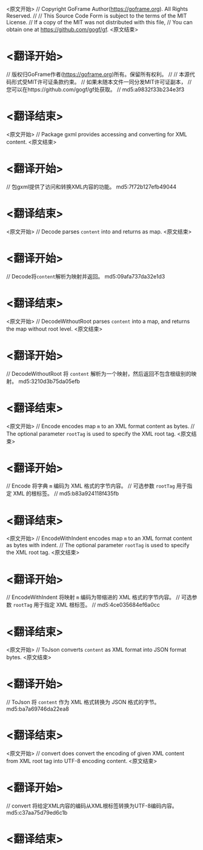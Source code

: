 
<原文开始>
// Copyright GoFrame Author(https://goframe.org). All Rights Reserved.
//
// This Source Code Form is subject to the terms of the MIT License.
// If a copy of the MIT was not distributed with this file,
// You can obtain one at https://github.com/gogf/gf.
<原文结束>

# <翻译开始>
// 版权归GoFrame作者(https://goframe.org)所有。保留所有权利。
//
// 本源代码形式受MIT许可证条款约束。
// 如果未随本文件一同分发MIT许可证副本，
// 您可以在https://github.com/gogf/gf处获取。
// md5:a9832f33b234e3f3
# <翻译结束>


<原文开始>
// Package gxml provides accessing and converting for XML content.
<原文结束>

# <翻译开始>
// 包gxml提供了访问和转换XML内容的功能。 md5:7f72b127efb49044
# <翻译结束>


<原文开始>
// Decode parses `content` into and returns as map.
<原文结束>

# <翻译开始>
// Decode将`content`解析为映射并返回。 md5:09afa737da32e1d3
# <翻译结束>


<原文开始>
// DecodeWithoutRoot parses `content` into a map, and returns the map without root level.
<原文结束>

# <翻译开始>
// DecodeWithoutRoot 将 `content` 解析为一个映射，然后返回不包含根级别的映射。 md5:3210d3b75da05efb
# <翻译结束>


<原文开始>
// Encode encodes map `m` to an XML format content as bytes.
// The optional parameter `rootTag` is used to specify the XML root tag.
<原文结束>

# <翻译开始>
// Encode 将字典 `m` 编码为 XML 格式的字节内容。
// 可选参数 `rootTag` 用于指定 XML 的根标签。
// md5:b83a924118f435fb
# <翻译结束>


<原文开始>
// EncodeWithIndent encodes map `m` to an XML format content as bytes with indent.
// The optional parameter `rootTag` is used to specify the XML root tag.
<原文结束>

# <翻译开始>
// EncodeWithIndent 将映射 `m` 编码为带缩进的 XML 格式的字节内容。
// 可选参数 `rootTag` 用于指定 XML 根标签。
// md5:4ce035684ef6a0cc
# <翻译结束>


<原文开始>
// ToJson converts `content` as XML format into JSON format bytes.
<原文结束>

# <翻译开始>
// ToJson 将 `content` 作为 XML 格式转换为 JSON 格式的字节。 md5:ba7a69746da22ea8
# <翻译结束>


<原文开始>
// convert does convert the encoding of given XML content from XML root tag into UTF-8 encoding content.
<原文结束>

# <翻译开始>
// convert 将给定XML内容的编码从XML根标签转换为UTF-8编码内容。 md5:c37aa75d79ed6c1b
# <翻译结束>

